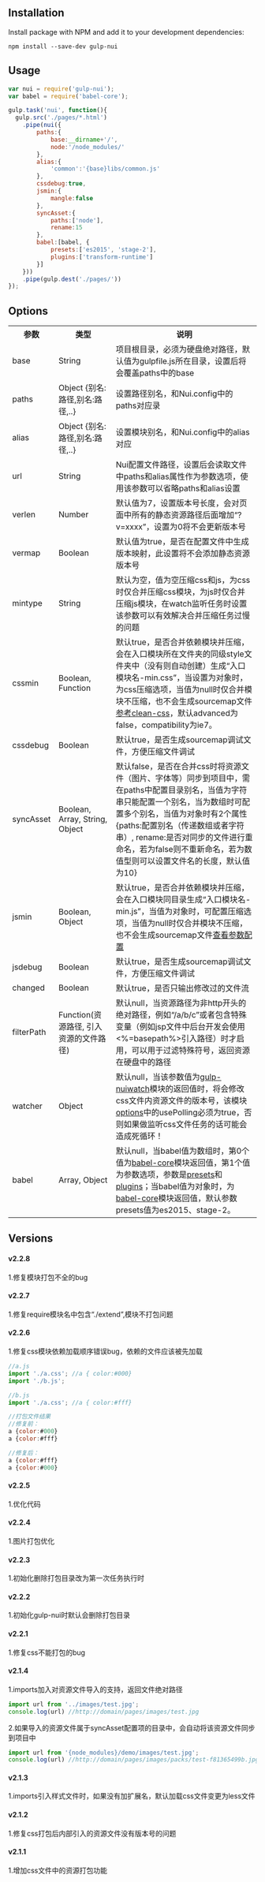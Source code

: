 ## Installation

Install package with NPM and add it to your development dependencies:

`npm install --save-dev gulp-nui`

## Usage

```js
var nui = require('gulp-nui');
var babel = require('babel-core');

gulp.task('nui', function(){
  gulp.src('./pages/*.html')
    .pipe(nui({
        paths:{
            base:__dirname+'/',
            node:'/node_modules/'
        },
        alias:{
			'common':'{base}libs/common.js'
		},
        cssdebug:true,
        jsmin:{
            mangle:false
        },
        syncAsset:{
            paths:['node'],
            rename:15
        },
        babel:[babel, {
            presets:['es2015', 'stage-2'],
            plugins:['transform-runtime']
        }]
    }))
    .pipe(gulp.dest('./pages/'))
});
```

## Options
<table>
    <tr>
        <th>参数</th>
        <th>类型</th>
        <th>说明</th>
    </tr>
    <tr>
        <td>base</td>
        <td>String</td>
        <td>项目根目录，必须为硬盘绝对路径，默认值为gulpfile.js所在目录，设置后将会覆盖paths中的base</td>
    </tr>
    <tr>
        <td>paths</td>
        <td>Object {别名:路径,别名:路径,..}</td>
        <td>设置路径别名，和Nui.config中的paths对应录</td>
    </tr>
    <tr>
        <td>alias</td>
        <td>Object {别名:路径,别名:路径,..}</td>
        <td>设置模块别名，和Nui.config中的alias对应</td>
    </tr>
    <tr>
        <td>url</td>
        <td>String</td>
        <td>Nui配置文件路径，设置后会读取文件中paths和alias属性作为参数选项，使用该参数可以省略paths和alias设置</td>
    </tr>
    <tr>
        <td>verlen</td>
        <td>Number</td>
        <td>默认值为7，设置版本号长度，会对页面中所有的静态资源路径后面增加“?v=xxxx”，设置为0将不会更新版本号</td>
    </tr>
    <tr>
        <td>vermap</td>
        <td>Boolean</td>
        <td>默认值为true，是否在配置文件中生成版本映射，此设置将不会添加静态资源版本号</td>
    </tr>
    <tr>
        <td>mintype</td>
        <td>String</td>
        <td>默认为空，值为空压缩css和js，为css时仅合并压缩css模块，为js时仅合并压缩js模块，在watch监听任务时设置该参数可以有效解决合并压缩任务过慢的问题</td>
    </tr>
    <tr>
        <td>cssmin</td>
        <td>Boolean, Function</td>
        <td>默认true，是否合并依赖模块并压缩，会在入口模块所在文件夹的同级style文件夹中（没有则自动创建）生成“入口模块名-min.css”，当设置为对象时，为css压缩选项，当值为null时仅合并模块不压缩，也不会生成sourcemap文件
        <a href="https://github.com/jakubpawlowicz/clean-css/tree/v3.0.1#how-to-use-clean-css-programmatically" target="_blank">参考clean-css</a>，默认advanced为false，compatibility为ie7。</td>
    </tr>
    <tr>
        <td>cssdebug</td>
        <td>Boolean</td>
        <td>默认true，是否生成sourcemap调试文件，方便压缩文件调试</td>
    </tr>
    <tr>
        <td>syncAsset</td>
        <td>Boolean, Array, String, Object</td>
        <td>默认false，是否在合并css时将资源文件（图片、字体等）同步到项目中，需在paths中配置目录别名，当值为字符串只能配置一个别名，当为数组时可配置多个别名，当值为对象时有2个属性{paths:配置别名（传递数组或者字符串）, rename:是否对同步的文件进行重命名，若为false则不重新命名，若为数值型则可以设置文件名的长度，默认值为10}</td>
    </tr>
    <tr>
        <td>jsmin</td>
        <td>Boolean, Object</td>
        <td>默认true，是否合并依赖模块并压缩，会在入口模块同目录生成“入口模块名-min.js”，当值为对象时，可配置压缩选项，当值为null时仅合并模块不压缩，也不会生成sourcemap文件<a href="https://github.com/mishoo/UglifyJS2" target="_blank">查看参数配置</a></td>
    </tr>
    <tr>
        <td>jsdebug</td>
        <td>Boolean</td>
        <td>默认true，是否生成sourcemap调试文件，方便压缩文件调试</td>
    </tr>
    <tr>
        <td>changed</td>
        <td>Boolean</td>
        <td>默认true，是否只输出修改过的文件流</td>
    </tr>
    <tr>
        <td>filterPath</td>
        <td>Function(资源路径, 引入资源的文件路径)</td>
        <td>默认null，当资源路径为非http开头的绝对路径，例如“/a/b/c”或者包含特殊变量（例如jsp文件中后台开发会使用&lt;%=basepath%&gt;引入路径）时才启用，可以用于过滤特殊符号，返回资源在硬盘中的路径</td>
    </tr>
    <tr>
        <td>watcher</td>
        <td>Object</td>
        <td>默认null，当该参数值为<a href="https://github.com/axnfex/gulp-nuiwatch" target="_blank">gulp-nuiwatch</a>模块的返回值时，将会修改css文件内资源文件的版本号，该模块<a href="https://github.com/paulmillr/chokidar#api" target="_blank">options</a>中的usePolling必须为true，否则如果做监听css文件任务的话可能会造成死循环！</td>
    </tr>
    <tr>
        <td>babel</td>
        <td>Array, Object</td>
        <td>默认null，当babel值为数组时，第0个值为<a href="https://babeljs.io/docs/core-packages/" target="_blank">babel-core</a>模块返回值，第1个值为参数选项，参数是<a href="https://babeljs.io/docs/plugins/#presets" target="_blank">presets</a>和<a href="https://babeljs.io/docs/plugins/#transform-plugins" target="_blank">plugins</a>；当babel值为对象时，为<a href="https://babeljs.io/docs/core-packages/" target="_blank">babel-core</a>模块返回值，默认参数presets值为es2015、stage-2。</td>
    </tr>
</table>

## Versions
#### v2.2.8
1.修复模块打包不全的bug

#### v2.2.7
1.修复require模块名中包含“./extend”,模块不打包问题

#### v2.2.6
1.修复css模块依赖加载顺序错误bug，依赖的文件应该被先加载
```js
//a.js
import './a.css'; //a { color:#000}
import './b.js';

//b.js
import './a.css'; //a { color:#fff}

//打包文件结果
//修复前：
a {color:#000}
a {color:#fff}

//修复后：
a {color:#fff}
a {color:#000}
```
#### v2.2.5
1.优化代码
#### v2.2.4
1.图片打包优化
#### v2.2.3
1.初始化删除打包目录改为第一次任务执行时
#### v2.2.2
1.初始化gulp-nui时默认会删除打包目录
#### v2.2.1
1.修复css不能打包的bug
#### v2.1.4
1.imports加入对资源文件导入的支持，返回文件绝对路径
```js
import url from '../images/test.jpg'; 
console.log(url) //http://domain/pages/images/test.jpg
```
2.如果导入的资源文件属于syncAsset配置项的目录中，会自动将该资源文件同步到项目中
```js
import url from '{node_modules}/demo/images/test.jpg'; 
console.log(url) //http://domain/pages/images/packs/test-f81365499b.jpg
```
#### v2.1.3
1.imports引入样式文件时，如果没有加扩展名，默认加载css文件变更为less文件
#### v2.1.2
1.修复css打包后内部引入的资源文件没有版本号的问题
#### v2.1.1
1.增加css文件中的资源打包功能
